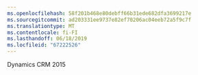 ```yaml
---
ms.openlocfilehash: 58f201b468e80debff66b31ede682dfa3699217e
ms.sourcegitcommit: ad203331ee9737e82ef70206ac04eeb72a5f9c7f
ms.translationtype: MT
ms.contentlocale: fi-FI
ms.lasthandoff: 06/18/2019
ms.locfileid: "67222526"
---
```

Dynamics CRM 2015